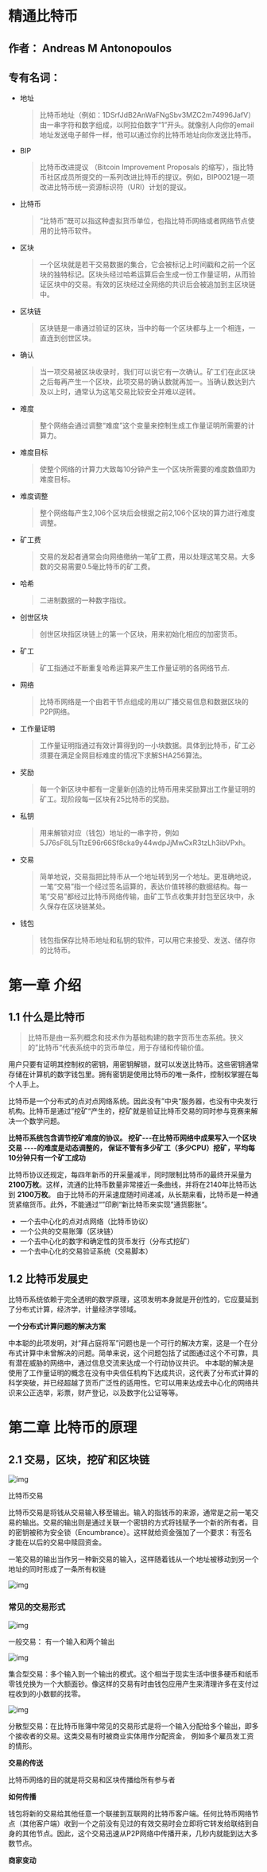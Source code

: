 # 精通比特币

## 作者： Andreas M Antonopoulos

## 专有名词：

- 地址

  >比特币地址（例如：1DSrfJdB2AnWaFNgSbv3MZC2m74996JafV）由一串字符和数字组成，以阿拉伯数字“1”开头。就像别人向你的email地址发送电子邮件一样，他可以通过你的比特币地址向你发送比特币。

- BIP

  >比特币改进提议 （Bitcoin Improvement Proposals 的缩写），指比特币社区成员所提交的一系列改进比特币的提议。例如，BIP0021是一项改进比特币统一资源标识符（URI）计划的提议。

- 比特币

  >“比特币”既可以指这种虚拟货币单位，也指比特币网络或者网络节点使用的比特币软件。

- 区块

  >一个区块就是若干交易数据的集合，它会被标记上时间戳和之前一个区块的独特标记。区块头经过哈希运算后会生成一份工作量证明，从而验证区块中的交易。有效的区块经过全网络的共识后会被追加到主区块链中。

- 区块链

  >区块链是一串通过验证的区块，当中的每一个区块都与上一个相连，一直连到创世区块。

- 确认

  > 当一项交易被区块收录时，我们可以说它有一次确认。矿工们在此区块之后每再产生一个区块，此项交易的确认数就再加一。当确认数达到六及以上时，通常认为这笔交易比较安全并难以逆转。

- 难度

  > 整个网络会通过调整“难度”这个变量来控制生成工作量证明所需要的计算力。

- 难度目标

  >使整个网络的计算力大致每10分钟产生一个区块所需要的难度数值即为难度目标。

- 难度调整

  >整个网络每产生2,106个区块后会根据之前2,106个区块的算力进行难度调整。

- 矿工费

  > 交易的发起者通常会向网络缴纳一笔矿工费，用以处理这笔交易。大多数的交易需要0.5毫比特币的矿工费。

- 哈希

  > 二进制数据的一种数字指纹。

- 创世区块

  > 创世区块指区块链上的第一个区块，用来初始化相应的加密货币。

- 矿工

  > 矿工指通过不断重复哈希运算来产生工作量证明的各网络节点.

- 网络

  > 比特币网络是一个由若干节点组成的用以广播交易信息和数据区块的P2P网络。

- 工作量证明

  > 工作量证明指通过有效计算得到的一小块数据。具体到比特币，矿工必须要在满足全网目标难度的情况下求解SHA256算法。

- 奖励

  > 每一个新区块中都有一定量新创造的比特币用来奖励算出工作量证明的矿工。现阶段每一区块有25比特币的奖励。

- 私钥

  > 用来解锁对应（钱包）地址的一串字符，例如5J76sF8L5jTtzE96r66Sf8cka9y44wdpJjMwCxR3tzLh3ibVPxh。

- 交易

  > 简单地说，交易指把比特币从一个地址转到另一个地址。更准确地说，一笔“交易”指一个经过签名运算的，表达价值转移的数据结构。每一笔“交易”都经过比特币网络传输，由矿工节点收集并封包至区块中，永久保存在区块链某处。

- 钱包

  > 钱包指保存比特币地址和私钥的软件，可以用它来接受、发送、储存你的比特币。

# 第一章 介绍

## 1.1 什么是比特币

> 比特币是由一系列概念和技术作为基础构建的数字货币生态系统。狭义的”比特币“代表系统中的货币单位，用于存储和传输价值。

用户只要有证明其控制权的密钥，用密钥解锁，就可以发送比特币。这些密钥通常存储在计算机的数字钱包里。拥有密钥是使用比特币的唯一条件，控制权掌握在每个人手上。

比特币是一个分布式的点对点网络系统。因此没有”中央“服务器，也没有中央发行机构。比特币是通过”挖矿“产生的，挖矿就是验证比特币交易的同时参与竞赛来解决一个数学问题。

**比特币系统包含调节挖矿难度的协议。 挖矿---在比特币网络中成果写入一个区块交易 ----的难度是动态调整的， 保证不管有多少矿工（多少CPU）挖矿，平均每10分钟只有一个矿工成功**

比特币协议还规定，每四年新币的开采量减半，同时限制比特币的最终开采量为**2100万枚**。这样，流通的比特币数量非常接近一条曲线，并将在2140年比特币达到 **2100万枚**。 由于比特币的开采速度随时间递减，从长期来看，比特币是一种通货紧缩货币。此外，不能通过“”印刷“新比特币来实现”通货膨胀“。

- 一个去中心化的点对点网络（比特币协议）
- 一个公共的交易账簿（区块链）
- 一个去中心化的数字和确定性的货币发行（分布式挖矿）
- 一个去中心化的交易验证系统（交易脚本）

## 1.2 比特币发展史

比特币系统依赖于完全透明的数学原理，这项发明本身就是开创性的，它应蔓延到了分布式计算，经济学，计量经济学领域。

**一个分布式计算问题的解决方案**

中本聪的此项发明，对“拜占庭将军”问题也是一个可行的解决方案，这是一个在分布式计算中未曾解决的问题。简单来说，这个问题包括了试图通过这个不可靠，具有潜在威胁的网络中，通过信息交流来达成一个行动协议共识。 中本聪的解决是使用了工作量证明的概念在没有中央信任机构下达成共识，这代表了分布式计算的科学突破，并已经超越了货币广泛性的适用性。它可以用来达成去中心化的网络共识来公正选举，彩票，财产登记，以及数字化公证等等。

# 第二章 比特币的原理

## 2.1 交易，区块，挖矿和区块链

![img](https://book.8btc.com/books/1/master_bitcoin/_book/2/2-1.png)

比特币交易

比特币交易是将钱从交易输入移至输出。输入的指钱币的来源，通常是之前一笔交易的输出。交易的输出则是通过关联一个密钥的方式将钱赋予一个新的所有者。目的密钥被称为安全锁（Encumbrance）。这样就给资金强加了一个要求：有签名才能在以后的交易中赎回资金。

一笔交易的输出当作另一种新交易的输入，这样随着钱从一个地址被移动到另一个地址的同时形成了一条所有权链

![img](https://book.8btc.com/books/1/master_bitcoin/_book/2/2-4.png)

### 常见的交易形式

![img](https://book.8btc.com/books/1/master_bitcoin/_book/2/2-5.png)

 一般交易： 有一个输入和两个输出

![img](https://book.8btc.com/books/1/master_bitcoin/_book/2/2-6.png)

集合型交易：多个输入到一个输出的模式。这个相当于现实生活中很多硬币和纸币零钱兑换为一个大额面钞。像这样的交易有时由钱包应用产生来清理许多在支付过程收到的小数额的找零。

![img](https://book.8btc.com/books/1/master_bitcoin/_book/2/2-7.png)

分散型交易：在比特币账簿中常见的交易形式是将一个输入分配给多个输出，即多个接收者的交易。这类交易有时被商业实体用作分配资金， 例如多个雇员发工资的情形。

**交易的传送**

比特币网络的目的就是将交易和区块传播给所有参与者

**如何传播**

钱包将新的交易给其他任意一个联接到互联网的比特币客户端。任何比特币网络节点（其他客户端）收到一个之前没有见过的有效交易时会立即将它转发给联结到自身的其他节点。因此，这个交易迅速从P2P网络中传播开来，几秒内就能到达大多数节点。

**商家变动**

